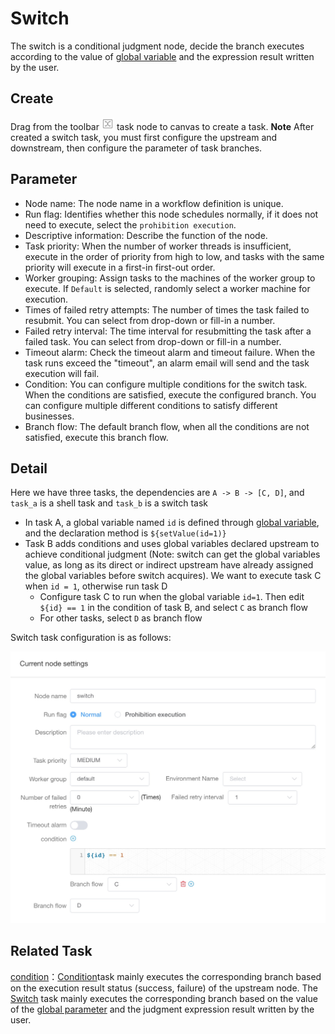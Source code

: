 # Switch

The switch is a conditional judgment node, decide the branch executes according to the value of [global variable](../parameter/global.md) and the expression result written by the user.

## Create

Drag from the toolbar <img src="/img/switch.png" width="20"/>  task node to canvas to create a task. 
**Note** After created a switch task, you must first configure the upstream and downstream, then configure the parameter of task branches.

## Parameter

- Node name: The node name in a workflow definition is unique.
- Run flag: Identifies whether this node schedules normally, if it does not need to execute, select the `prohibition execution`.
- Descriptive information: Describe the function of the node.
- Task priority: When the number of worker threads is insufficient, execute in the order of priority from high to low, and tasks with the same priority will execute in a first-in first-out order.
- Worker grouping: Assign tasks to the machines of the worker group to execute. If `Default` is selected, randomly select a worker machine for execution.
- Times of failed retry attempts: The number of times the task failed to resubmit. You can select from drop-down or fill-in a number.
- Failed retry interval: The time interval for resubmitting the task after a failed task. You can select from drop-down or fill-in a number.
- Timeout alarm: Check the timeout alarm and timeout failure. When the task runs exceed the "timeout", an alarm email will send and the task execution will fail.
- Condition: You can configure multiple conditions for the switch task. When the conditions are satisfied, execute the configured branch. You can configure multiple different conditions to satisfy different businesses.
- Branch flow: The default branch flow, when all the conditions are not satisfied, execute this branch flow.

## Detail

Here we have three tasks, the dependencies are `A -> B -> [C, D]`, and `task_a` is a shell task and `task_b` is a switch task

- In task A, a global variable named `id` is defined through [global variable](../parameter/global.md), and the declaration method is `${setValue(id=1)}`
- Task B adds conditions and uses global variables declared upstream to achieve conditional judgment (Note: switch can get the global variables value, as long as its direct or indirect upstream have already assigned the global variables before switch acquires). We want to execute task C when `id = 1`, otherwise run task D
  - Configure task C to run when the global variable `id=1`. Then edit `${id} == 1` in the condition of task B, and select `C` as branch flow
  - For other tasks, select `D` as branch flow

Switch task configuration is as follows:

![task-switch-configure](../../../../../../img/switch_configure.jpg)

## Related Task

[condition](conditions.md)：[Condition](conditions.md)task mainly executes the corresponding branch based on the execution result status (success, failure) of the upstream node. 
The [Switch](switch.md) task mainly executes the corresponding branch based on the value of the [global parameter](../parameter/global.md) and the judgment expression result written by the user.